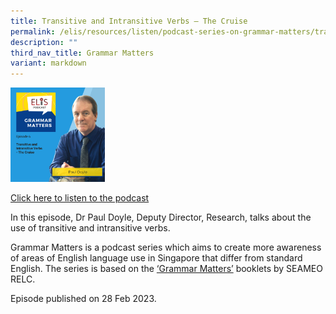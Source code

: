 ```yaml
---
title: Transitive and Intransitive Verbs – The Cruise
permalink: /elis/resources/listen/podcast-series-on-grammar-matters/transitive-and-intransitive-verbs/
description: ""
third_nav_title: Grammar Matters
variant: markdown
---
```

<img src="/images/cover-art-with-titles-and-names-2.png" style="width:30%">

[Click here to listen to the podcast](https://open.spotify.com/episode/6bTPJTaSRem6GNQNjM0FcS?go=1&amp;sp_cid=fb89c5c9cad1419ddb84b19369d51b8f&amp;utm_source=embed_player_p&amp;utm_medium=desktop&amp;nd=1) 

In this episode, Dr Paul Doyle, Deputy Director, Research, talks about the use of transitive and intransitive verbs.

Grammar Matters is a podcast series which aims to create more awareness of areas of English language use in Singapore that differ from standard English. The series is based on the&nbsp;[‘Grammar Matters’](https://www.relc.org.sg/facilities/resources/publications)&nbsp;booklets by SEAMEO RELC.

Episode published on 28 Feb 2023.